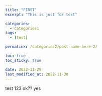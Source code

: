 ```yaml
---
title: "FIRST"
excerpt: "This is just for test"

categories:
  - Categories1
tags:
  - [test]

permalink: /categories2/post-name-here-2/

toc: true
toc_sticky: true

date: 2022-11-29
last_modified_at: 2022-11-30
---
```


test 123 ok?? yes
